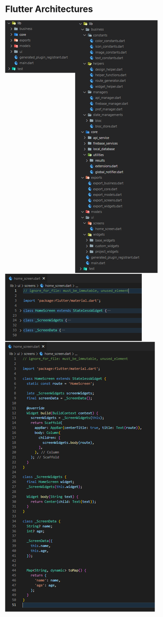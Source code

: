 # Flutter Architectures

<div style="float:left"><img src="https://raw.githubusercontent.com/ciyabox/Flutter_Architectures/master/images/flutter_arc_1.PNG" /></div>
<div style="float:left"><img src="https://raw.githubusercontent.com/ciyabox/Flutter_Architectures/master/images/flutter_arc_2.PNG" /></div>
<div style="float:left"><img src="https://raw.githubusercontent.com/ciyabox/Flutter_Architectures/master/images/flutter_arc_3.PNG" /></div>
<div><img src="https://raw.githubusercontent.com/ciyabox/Flutter_Architectures/master/images/flutter_arc_4.PNG" /></div>
